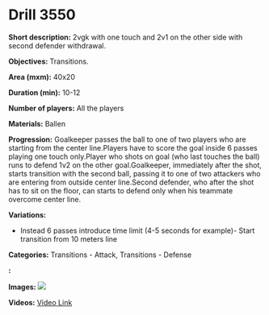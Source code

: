 # Drill 3550

**Short description:**
2vgk with one touch and 2v1 on the other side with second defender withdrawal.

**Objectives:**
Transitions.

**Area (mxm):**
40x20

**Duration (min):**
10-12

**Number of players:**
All the players

**Materials:**
Ballen

**Progression:**
Goalkeeper passes the ball to one of two players who are starting from the center line.Players have to score the goal inside 6 passes playing one touch only.Player who shots on goal (who last touches the ball) runs  to defend 1v2 on the other goal.Goalkeeper, immediately after the shot, starts transition with the second ball, passing it to one of  two attackers who are entering from outside center line.Second defender, who after the shot has to sit on the floor, can starts to defend only when his teammate overcome center line.

**Variations:**
- Instead 6 passes introduce time limit (4-5 seconds for example)- Start transition from 10 meters line

**Categories:**
Transitions - Attack, Transitions - Defense

**:**


**Images:**
![](https://www.coachingfutsal.com/\images\d6606f47-e251-4e1a-913c-8b03ecb6a9ae_2vgk-2v1.png)

**Videos:**
[Video Link](https://www.youtube.com/embed/zyrOyKnz9yE)

